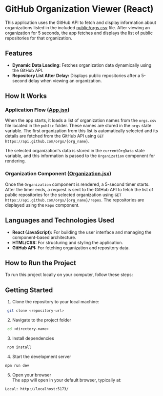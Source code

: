 # GitHub Organization Viewer  (React)

This application uses the GitHub API to fetch and display information about organizations listed in the included [public/orgs.csv](./public/orgs.csv) file. After viewing an organization for 5 seconds, the app fetches and displays the list of public repositories for that organization.

## Features

- **Dynamic Data Loading:** Fetches organization data dynamically using the GitHub API.
- **Repository List After Delay:** Displays public repositories after a 5-second delay when viewing an organization.
 

## How It Works

### Application Flow ([App.jsx](./src/App.jsx))

When the app starts, it loads a list of organization names from the `orgs.csv` file located in the `public` folder. These names are stored in the `orgs` state variable. The first organization from this list is automatically selected and its details are fetched from the GitHub API using `GET https://api.github.com/orgs/{org_name}`.  

The selected organization's data is stored in the `currentOrgData` state variable, and this information is passed to the `Organization` component for rendering.

### Organization Component ([Organization.jsx](./src/components/Organization.jsx))

Once the `Organization` component is rendered, a 5-second timer starts. After the timer ends, a request is sent to the GitHub API to fetch the list of public repositories for the selected organization using `GET https://api.github.com/orgs/{org_name}/repos`. The repositories are displayed using the `Repo` component.


## Languages and Technologies Used

- **React (JavaScript):** For building the user interface and managing the component-based architecture.
- **HTML/CSS:** For structuring and styling the application.
- **GitHub API:** For fetching organization and repository data.

## How to Run the Project

To run this project locally on your computer, follow these steps:

## Getting Started
1. Clone the repository to your local machine:
  ```bash
   git clone <repository-url>
  ```
  2. Navigate to the project folder
  ```bash
   cd <directory-name>
  ```
  3. Install dependencies
  ```bash
   npm install
  ```
  4. Start the development server
   ```bash
   npm run dev
  ```
  5. Open your browser \
     The app will open in your default browser, typically at:
  ```bash
  Local: http://localhost:5173/
